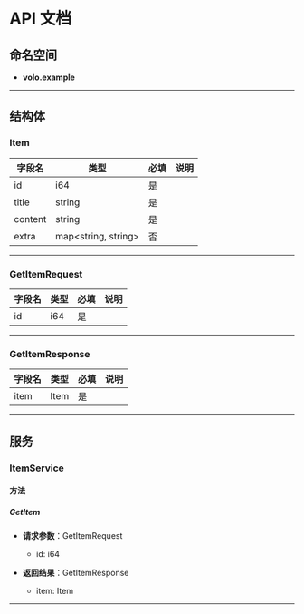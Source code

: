 # API 文档

## 命名空间

- **volo.example**

---

## 结构体

### Item

| 字段名  | 类型                | 必填 | 说明 |
|---------|---------------------|------|------|
| id      | i64                 | 是   |      |
| title   | string              | 是   |      |
| content | string              | 是   |      |
| extra   | map<string, string> | 否   |      |

---

### GetItemRequest

| 字段名 | 类型 | 必填 | 说明 |
|--------|------|------|------|
| id     | i64  | 是   |      |

---

### GetItemResponse

| 字段名 | 类型 | 必填 | 说明 |
|--------|------|------|------|
| item   | Item | 是   |      |

---

## 服务

### ItemService

#### 方法

##### GetItem

- **请求参数**：GetItemRequest
    - id: i64

- **返回结果**：GetItemResponse
    - item: Item

---